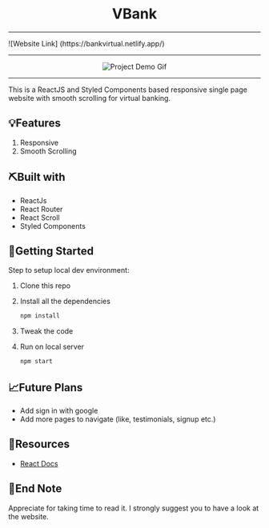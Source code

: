 <h1 align="center">VBank</h1>

<hr />
![Website Link] (https://bankvirtual.netlify.app/)
<hr />
<div align="center" autoplay={true} muted={true} loop={true} object-fit="cover">

<!-- Add your project demo gif here -->

![Project Demo Gif](https://media.giphy.com/media/tF3dhzeY5NVxjQGXeN/giphy.gif)

</div>

<hr />

<p align="left">This is a ReactJS and Styled Components based responsive single page website with smooth scrolling for virtual banking.</p>

## 💡Features

1. Responsive
2. Smooth Scrolling

## ⛏️Built with

- ReactJs
- React Router
- React Scroll
- Styled Components

## 🏁Getting Started

Step to setup local dev environment:

1. Clone this repo
1. Install all the dependencies

   ```bash
   npm install
   ```

1. Tweak the code
1. Run on local server

   ```bash
   npm start
   ```

## 📈Future Plans

- Add sign in with google
- Add more pages to navigate (like, testimonials, signup etc.)

## 🧬Resources

- [React Docs](https://reactjs.org/)

## 👋End Note

Appreciate for taking time to read it. I strongly suggest you to have a look at the website.
